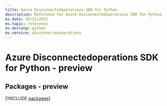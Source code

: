 ```yaml
---
title: Azure Disconnectedoperations SDK for Python
description: Reference for Azure Disconnectedoperations SDK for Python
ms.date: 10/31/2025
ms.topic: reference
ms.devlang: python
ms.service: disconnectedoperations
---
```

# Azure Disconnectedoperations SDK for Python - preview
## Packages - preview
[!INCLUDE [packages](disconnectedoperations-index.md)]